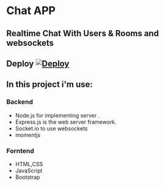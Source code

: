# Chat APP

## Realtime Chat With Users & Rooms and websockets

## Deploy [![Deploy](https://www.herokucdn.com/deploy/button.svg)](https://mostafa-natours.herokuapp.com/)

## In this project i'm use:

### Backend

- Node.js for implementing server .
- Express.js is the web server framework.
- Socket.io to use websockets
- momentjs

### Forntend

- HTML,CSS
- JavaScript
- Bootstrap
